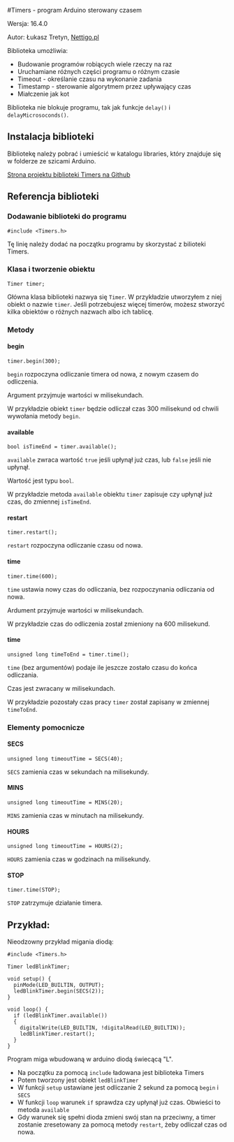 #Timers - program Arduino sterowany czasem

Wersja: 16.4.0

Autor: Łukasz Tretyn, [Nettigo.pl](http://nettigo.pl)

Biblioteka umożliwia:

- Budowanie programów robiących wiele rzeczy na raz
- Uruchamiane różnych części programu o różnym czasie
- Timeout - określanie czasu na wykonanie zadania
- Timestamp - sterowanie algorytmem przez upływający czas
- Miałczenie jak kot

Biblioteka nie blokuje programu, tak jak funkcje `delay()` i `delayMicrosoconds()`.  

## Instalacja biblioteki

Bibliotekę należy pobrać i umieścić w katalogu libraries, który znajduje się w folderze ze szicami Arduino.

[Strona projektu biblioteki Timers na Github](https://github.com/nettigo/Timers)

## Referencja biblioteki

### Dodawanie biblioteki do programu

```Arduino
#include <Timers.h>
```

Tę linię należy dodać na początku programu by skorzystać z bilioteki Timers.

### Klasa i tworzenie obiektu

```Arduino
Timer timer;
```

Główna klasa biblioteki nazwya się `Timer`.
W przykładzie utworzyłem z niej obiekt o nazwie `timer`.
Jeśli potrzebujesz więcej timerów, możesz stworzyć kilka obiektów o różnych nazwach albo ich tablicę.

### Metody

#### begin

```Arduino
timer.begin(300);
```

`begin` rozpoczyna odliczanie timera od nowa, z nowym czasem do odliczenia.

Argument przyjmuje wartości w milisekundach.

W przykładzie obiekt `timer` będzie odliczał czas 300 milisekund od chwili wywołania metody `begin`.

#### available

```Arduino
bool isTimeEnd = timer.available();
```

`available` zwraca wartość `true` jeśli upłynął już czas, lub `false` jeśli nie upłynął.

Wartość jest typu `bool`.

W przykładzie metoda `available` obiektu `timer` zapisuje czy upłynął już czas, do zmiennej `isTimeEnd`.

#### restart

```Arduino
timer.restart();
```

`restart` rozpoczyna odliczanie czasu od nowa.

#### time

```Arduino
timer.time(600);
```

`time` ustawia nowy czas do odliczania, bez rozpoczynania odliczania od nowa.

Ardument przyjmuje wartości w milisekundach.

W przykładzie czas do odliczenia został zmieniony na 600 milisekund.

#### time

```Arduino
unsigned long timeToEnd = timer.time();
```

`time` (bez argumentów) podaje ile jeszcze zostało czasu do końca odliczania.

Czas jest zwracany w milisekundach.

W przykładzie pozostały czas pracy `timer` został zapisany w zmiennej `timeToEnd`.

### Elementy pomocnicze

#### SECS

```Arduino
unsigned long timeoutTime = SECS(40);
```

`SECS` zamienia czas w sekundach na milisekundy.

#### MINS

```Arduino
unsigned long timeoutTime = MINS(20);
```

`MINS` zamienia czas w minutach na milisekundy.

#### HOURS

```Arduino
unsigned long timeoutTime = HOURS(2);
```

`HOURS` zamienia czas w godzinach na milisekundy.

#### STOP

```Arduino
timer.time(STOP);
```

`STOP` zatrzymuje działanie timera.

## Przykład:

Nieodzowny przykład migania diodą:

```Arduino
#include <Timers.h>

Timer ledBlinkTimer;

void setup() {
  pinMode(LED_BUILTIN, OUTPUT);
  ledBlinkTimer.begin(SECS(2));
}

void loop() {
  if (ledBlinkTimer.available())
  {
    digitalWrite(LED_BUILTIN, !digitalRead(LED_BUILTIN));
    ledBlinkTimer.restart();
  }
}
```

Program miga wbudowaną w arduino diodą świecącą "L".

- Na początku za pomocą `include` ładowana jest biblioteka Timers
- Potem tworzony jest obiekt `ledBlinkTimer`
- W funkcji `setup` ustawiane jest odliczanie 2 sekund za pomocą `begin` i `SECS`
- W funkcji `loop` warunek `if` sprawdza czy upłynął już czas. Obwieści to metoda `available`
- Gdy warunek się spełni dioda zmieni swój stan na przeciwny, a timer zostanie zresetowany za pomocą metody `restart`, żeby odliczał czas od nowa.
